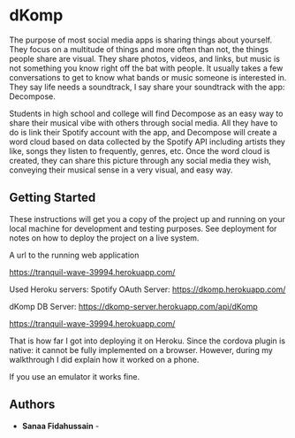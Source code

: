 # dKomp

The purpose of most social media apps is sharing things about yourself. They focus on a multitude of things and more often than not, the things people share are visual. They share photos, videos, and links, but music is not something you know right off the bat with people. It usually takes a few conversations to get to know what bands or music someone is interested in. They say life needs a soundtrack, I say share your soundtrack with the app: Decompose. 

Students in high school and college will find Decompose as an easy way to share their musical vibe with others through social media. All they have to do is link their Spotify account with the app, and Decompose will create a word cloud based on data collected by the Spotify API including artists they like, songs they listen to frequently, genres, etc. Once the word cloud is created, they can share this picture through any social media they wish, conveying their musical sense in a very visual, and easy way. 

## Getting Started

These instructions will get you a copy of the project up and running on your local machine for development and testing purposes. See deployment for notes on how to deploy the project on a live system.

A url to the running web application

https://tranquil-wave-39994.herokuapp.com/

Used Heroku servers:
Spotify OAuth Server: https://dkomp.herokuapp.com/

dKomp DB Server: https://dkomp-server.herokuapp.com/api/dKomp

https://tranquil-wave-39994.herokuapp.com/

That is how far I got into deploying it on Heroku. Since the cordova plugin is native: it cannot be fully implemented on a browser. However, during my walkthrough I did explain how it worked on a phone. 

If you use an emulator it works fine. 


## Authors

* **Sanaa Fidahussain** - 

